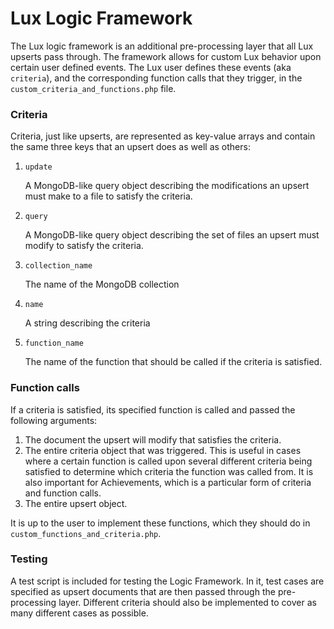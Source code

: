 # Lux Logic Framework

The Lux logic framework is an additional pre-processing layer that all Lux upserts pass through. The framework allows for custom Lux behavior upon certain user defined events. The Lux user defines these events (aka `criteria`), and the corresponding function calls that they trigger, in the `custom_criteria_and_functions.php` file.

### Criteria

Criteria, just like upserts, are represented as key-value arrays and contain the same three keys that an upsert does as well as others:

1. `update`

    A MongoDB-like query object describing the modifications an upsert must make to a file to satisfy the criteria.
    
2. `query`

    A MongoDB-like query object describing the set of files an upsert must modify to satisfy the criteria.
   
3. `collection_name`

    The name of the MongoDB collection
4. `name`

    A string describing the criteria
    
5. `function_name`

    The name of the function that should be called if the criteria is satisfied.

### Function calls

If a criteria is satisfied, its specified function is called and passed the following arguments:

1. The document the upsert will modify that satisfies the criteria.
2. The entire criteria object that was triggered. This is useful in cases where a certain function is called upon several different criteria being satisfied to determine which criteria the function was called from. It is also important for Achievements, which is a particular form of criteria and function calls.
3. The entire upsert object.

It is up to the user to implement these functions, which they should do in `custom_functions_and_criteria.php`.

### Testing

A test script is included for testing the Logic Framework. In it, test cases are specified as upsert documents that are then passed through the pre-processing layer. Different criteria should also be implemented to cover as many different cases as possible.